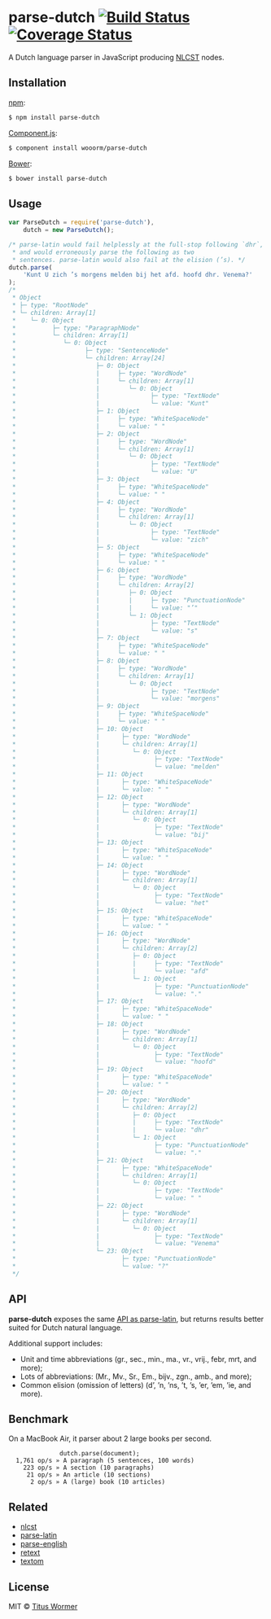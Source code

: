 # parse-dutch [![Build Status](https://img.shields.io/travis/wooorm/parse-dutch.svg?style=flat)](https://travis-ci.org/wooorm/parse-dutch) [![Coverage Status](https://img.shields.io/coveralls/wooorm/parse-dutch.svg?style=flat)](https://coveralls.io/r/wooorm/parse-dutch?branch=master)

A Dutch language parser in JavaScript producing [NLCST](https://github.com/wooorm/nlcst) nodes.

## Installation

[npm](https://docs.npmjs.com/cli/install):

```bash
$ npm install parse-dutch
```

[Component.js](https://github.com/componentjs/component):

```bash
$ component install wooorm/parse-dutch
```

[Bower](http://bower.io/#install-packages):

```bash
$ bower install parse-dutch
```

## Usage

````javascript
var ParseDutch = require('parse-dutch'),
    dutch = new ParseDutch();

/* parse-latin would fail helplessly at the full-stop following `dhr`,
 * and would erroneously parse the following as two
 * sentences. parse-latin would also fail at the elision (’s). */
dutch.parse(
    'Kunt U zich ’s morgens melden bij het afd. hoofd dhr. Venema?'
);
/*
 * Object
 * ├─ type: "RootNode"
 * └─ children: Array[1]
 *    └─ 0: Object
 *          ├─ type: "ParagraphNode"
 *          └─ children: Array[1]
 *             └─ 0: Object
 *                   ├─ type: "SentenceNode"
 *                   └─ children: Array[24]
 *                      ├─ 0: Object
 *                      |     ├─ type: "WordNode"
 *                      |     └─ children: Array[1]
 *                      |        └─ 0: Object
 *                      |              ├─ type: "TextNode"
 *                      |              └─ value: "Kunt"
 *                      ├─ 1: Object
 *                      |     ├─ type: "WhiteSpaceNode"
 *                      |     └─ value: " "
 *                      ├─ 2: Object
 *                      |     ├─ type: "WordNode"
 *                      |     └─ children: Array[1]
 *                      |        └─ 0: Object
 *                      |              ├─ type: "TextNode"
 *                      |              └─ value: "U"
 *                      ├─ 3: Object
 *                      |     ├─ type: "WhiteSpaceNode"
 *                      |     └─ value: " "
 *                      ├─ 4: Object
 *                      |     ├─ type: "WordNode"
 *                      |     └─ children: Array[1]
 *                      |        └─ 0: Object
 *                      |              ├─ type: "TextNode"
 *                      |              └─ value: "zich"
 *                      ├─ 5: Object
 *                      |     ├─ type: "WhiteSpaceNode"
 *                      |     └─ value: " "
 *                      ├─ 6: Object
 *                      |     ├─ type: "WordNode"
 *                      |     └─ children: Array[2]
 *                      |        ├─ 0: Object
 *                      |        |     ├─ type: "PunctuationNode"
 *                      |        |     └─ value: "’"
 *                      |        └─ 1: Object
 *                      |              ├─ type: "TextNode"
 *                      |              └─ value: "s"
 *                      ├─ 7: Object
 *                      |     ├─ type: "WhiteSpaceNode"
 *                      |     └─ value: " "
 *                      ├─ 8: Object
 *                      |     ├─ type: "WordNode"
 *                      |     └─ children: Array[1]
 *                      |        └─ 0: Object
 *                      |              ├─ type: "TextNode"
 *                      |              └─ value: "morgens"
 *                      ├─ 9: Object
 *                      |     ├─ type: "WhiteSpaceNode"
 *                      |     └─ value: " "
 *                      ├─ 10: Object
 *                      |      ├─ type: "WordNode"
 *                      |      └─ children: Array[1]
 *                      |         └─ 0: Object
 *                      |               ├─ type: "TextNode"
 *                      |               └─ value: "melden"
 *                      ├─ 11: Object
 *                      |      ├─ type: "WhiteSpaceNode"
 *                      |      └─ value: " "
 *                      ├─ 12: Object
 *                      |      ├─ type: "WordNode"
 *                      |      └─ children: Array[1]
 *                      |         └─ 0: Object
 *                      |               ├─ type: "TextNode"
 *                      |               └─ value: "bij"
 *                      ├─ 13: Object
 *                      |      ├─ type: "WhiteSpaceNode"
 *                      |      └─ value: " "
 *                      ├─ 14: Object
 *                      |      ├─ type: "WordNode"
 *                      |      └─ children: Array[1]
 *                      |         └─ 0: Object
 *                      |               ├─ type: "TextNode"
 *                      |               └─ value: "het"
 *                      ├─ 15: Object
 *                      |      ├─ type: "WhiteSpaceNode"
 *                      |      └─ value: " "
 *                      ├─ 16: Object
 *                      |      ├─ type: "WordNode"
 *                      |      └─ children: Array[2]
 *                      |         ├─ 0: Object
 *                      |         |     ├─ type: "TextNode"
 *                      |         |     └─ value: "afd"
 *                      |         └─ 1: Object
 *                      |               ├─ type: "PunctuationNode"
 *                      |               └─ value: "."
 *                      ├─ 17: Object
 *                      |      ├─ type: "WhiteSpaceNode"
 *                      |      └─ value: " "
 *                      ├─ 18: Object
 *                      |      ├─ type: "WordNode"
 *                      |      └─ children: Array[1]
 *                      |         └─ 0: Object
 *                      |               ├─ type: "TextNode"
 *                      |               └─ value: "hoofd"
 *                      ├─ 19: Object
 *                      |      ├─ type: "WhiteSpaceNode"
 *                      |      └─ value: " "
 *                      ├─ 20: Object
 *                      |      ├─ type: "WordNode"
 *                      |      └─ children: Array[2]
 *                      |         ├─ 0: Object
 *                      |         |     ├─ type: "TextNode"
 *                      |         |     └─ value: "dhr"
 *                      |         └─ 1: Object
 *                      |               ├─ type: "PunctuationNode"
 *                      |               └─ value: "."
 *                      ├─ 21: Object
 *                      |      ├─ type: "WhiteSpaceNode"
 *                      |      └─ children: Array[1]
 *                      |         └─ 0: Object
 *                      |               ├─ type: "TextNode"
 *                      |               └─ value: " "
 *                      ├─ 22: Object
 *                      |      ├─ type: "WordNode"
 *                      |      └─ children: Array[1]
 *                      |         └─ 0: Object
 *                      |               ├─ type: "TextNode"
 *                      |               └─ value: "Venema"
 *                      └─ 23: Object
 *                             ├─ type: "PunctuationNode"
 *                             └─ value: "?"
 */
````

## API

**parse-dutch** exposes the same [API as parse-latin](https://github.com/wooorm/parse-latin#api), but returns results better suited for Dutch natural language.

Additional support includes:

* Unit and time abbreviations (gr., sec., min., ma., vr., vrij., febr, mrt, and more);
* Lots of abbreviations: (Mr., Mv., Sr., Em., bijv., zgn., amb., and more);
* Common elision (omission of letters) (d’, ’n, ’ns, ’t, ’s, ’er, ’em, ’ie, and more).

## Benchmark

On a MacBook Air, it parser about 2 large books per second.

```text
              dutch.parse(document);
  1,761 op/s » A paragraph (5 sentences, 100 words)
    223 op/s » A section (10 paragraphs)
     21 op/s » An article (10 sections)
      2 op/s » A (large) book (10 articles)
```

## Related

- [nlcst](https://github.com/wooorm/nlcst)
- [parse-latin](https://github.com/wooorm/parse-latin)
- [parse-english](https://github.com/wooorm/parse-latin)
- [retext](https://github.com/wooorm/retext)
- [textom](https://github.com/wooorm/textom)

## License

MIT © [Titus Wormer](http://wooorm.com)
